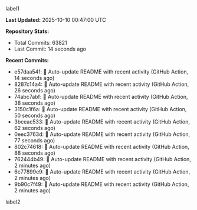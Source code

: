 
label1 
<!-- ACTIVITY_START -->
**Last Updated:** 2025-10-10 00:47:00 UTC

**Repository Stats:**
- Total Commits: 63821
- Last Commit: 14 seconds ago

**Recent Commits:**
- e57daa54f: 🤖 Auto-update README with recent activity (GitHub Action, 14 seconds ago)
- 8287c14a4: 🤖 Auto-update README with recent activity (GitHub Action, 26 seconds ago)
- 74abc7abf: 🤖 Auto-update README with recent activity (GitHub Action, 38 seconds ago)
- 3150c1f6a: 🤖 Auto-update README with recent activity (GitHub Action, 50 seconds ago)
- 3bceac533: 🤖 Auto-update README with recent activity (GitHub Action, 62 seconds ago)
- 0eec3763d: 🤖 Auto-update README with recent activity (GitHub Action, 77 seconds ago)
- 802c74618: 🤖 Auto-update README with recent activity (GitHub Action, 88 seconds ago)
- 762444b49: 🤖 Auto-update README with recent activity (GitHub Action, 2 minutes ago)
- 6c77899e9: 🤖 Auto-update README with recent activity (GitHub Action, 2 minutes ago)
- 9b90c7f49: 🤖 Auto-update README with recent activity (GitHub Action, 2 minutes ago)
<!-- ACTIVITY_END -->

label2
